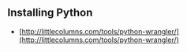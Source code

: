 ## Installing Python

- [http://littlecolumns.com/tools/python-wrangler/](http://littlecolumns.com/tools/python-wrangler/)
